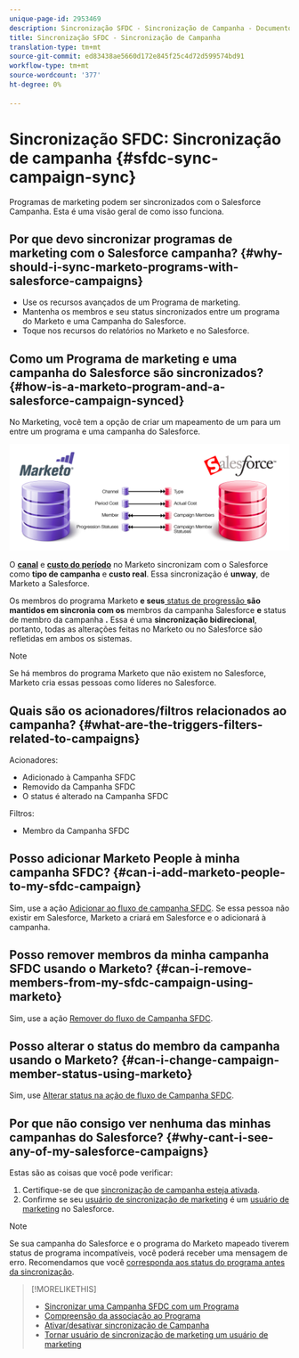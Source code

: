 ```yaml
---
unique-page-id: 2953469
description: Sincronização SFDC - Sincronização de Campanha - Documentos do Marketing - Documentação do produto
title: Sincronização SFDC - Sincronização de Campanha
translation-type: tm+mt
source-git-commit: ed83438ae5660d172e845f25c4d72d599574bd91
workflow-type: tm+mt
source-wordcount: '377'
ht-degree: 0%

---
```



# Sincronização SFDC: Sincronização de campanha {#sfdc-sync-campaign-sync}

Programas de marketing podem ser sincronizados com o Salesforce Campanha. Esta é uma visão geral de como isso funciona.

## Por que devo sincronizar programas de marketing com o Salesforce campanha? {#why-should-i-sync-marketo-programs-with-salesforce-campaigns}

* Use os recursos avançados de um Programa de marketing.
* Mantenha os membros e seu status sincronizados entre um programa do Marketo e uma Campanha do Salesforce.
* Toque nos recursos do relatórios no Marketo e no Salesforce.

## Como um Programa de marketing e uma campanha do Salesforce são sincronizados? {#how-is-a-marketo-program-and-a-salesforce-campaign-synced}

No Marketing, você tem a opção de criar um mapeamento de um para um entre um programa e uma campanha do Salesforce.

![](assets/image2015-7-8-9-3a43-3a8.png)

O **[canal](/help/marketo/product-docs/administration/tags/create-a-program-channel.md)** e **[custo do período](/help/marketo/product-docs/core-marketo-concepts/programs/working-with-programs/understanding-period-costs.md)** no Marketo sincronizam com o Salesforce como **tipo de campanha** e **custo real**. Essa sincronização é **unway**, de Marketo a Salesforce.

Os membros do programa Marketo **e seus**[ status de progressão ](/help/marketo/product-docs/core-marketo-concepts/programs/creating-programs/understanding-program-membership.md)**são mantidos em sincronia com os** membros da campanha Salesforce **e** status de membro da campanha **.** Essa é uma **sincronização bidirecional**, portanto, todas as alterações feitas no Marketo ou no Salesforce são refletidas em ambos os sistemas.

>[!NOTE]
>
>Se há membros do programa Marketo que não existem no Salesforce, Marketo cria essas pessoas como líderes no Salesforce.

## Quais são os acionadores/filtros relacionados ao campanha? {#what-are-the-triggers-filters-related-to-campaigns}

Acionadores:

* Adicionado à Campanha SFDC
* Removido da Campanha SFDC
* O status é alterado na Campanha SFDC

Filtros:

* Membro da Campanha SFDC

## Posso adicionar Marketo People à minha campanha SFDC? {#can-i-add-marketo-people-to-my-sfdc-campaign}

Sim, use a ação [Adicionar ao fluxo de campanha SFDC](/help/marketo/product-docs/core-marketo-concepts/smart-campaigns/salesforce-flow-actions/add-to-sfdc-campaign.md). Se essa pessoa não existir em Salesforce, Marketo a criará em Salesforce e o adicionará à campanha.

## Posso remover membros da minha campanha SFDC usando o Marketo? {#can-i-remove-members-from-my-sfdc-campaign-using-marketo}

Sim, use a ação [Remover do fluxo de Campanha SFDC](/help/marketo/product-docs/core-marketo-concepts/smart-campaigns/salesforce-flow-actions/remove-from-sfdc-campaign.md).

## Posso alterar o status do membro da campanha usando o Marketo? {#can-i-change-campaign-member-status-using-marketo}

Sim, use [Alterar status na ação de fluxo de Campanha SFDC](/help/marketo/product-docs/core-marketo-concepts/smart-campaigns/salesforce-flow-actions/change-status-in-sfdc-campaign.md).

## Por que não consigo ver nenhuma das minhas campanhas do Salesforce? {#why-cant-i-see-any-of-my-salesforce-campaigns}

Estas são as coisas que você pode verificar:

1. Certifique-se de que [sincronização de campanha esteja ativada](/help/marketo/product-docs/crm-sync/salesforce-sync/setup/optional-steps/enable-disable-campaign-sync.md).
1. Confirme se seu [usuário de sincronização de marketing](/help/marketo/product-docs/crm-sync/salesforce-sync/setup/enterprise-unlimited-edition/step-2-of-3-create-a-salesforce-user-for-marketo-enterprise-unlimited.md) é um [usuário de marketing](/help/marketo/product-docs/crm-sync/salesforce-sync/setup/optional-steps/enable-disable-campaign-sync/make-marketo-sync-user-a-marketing-user.md) no Salesforce.

>[!NOTE]
>
>Se sua campanha do Salesforce e o programa do Marketo mapeado tiverem status de programa incompatíveis, você poderá receber uma mensagem de erro. Recomendamos que você [corresponda aos status do programa antes da sincronização](/help/marketo/product-docs/crm-sync/salesforce-sync/sfdc-sync-details/sfdc-errors/how-to-match-program-statuses-and-salesforce-campaign-statuses-prior-to-sync.md).

>[!MORELIKETHIS]
>
>* [Sincronizar uma Campanha SFDC com um Programa](/help/marketo/product-docs/core-marketo-concepts/programs/working-with-programs/sync-an-sfdc-campaign-with-a-program.md)
>* [Compreensão da associação ao Programa](/help/marketo/product-docs/core-marketo-concepts/programs/creating-programs/understanding-program-membership.md)
>* [Ativar/desativar sincronização de Campanha](/help/marketo/product-docs/crm-sync/salesforce-sync/setup/optional-steps/enable-disable-campaign-sync.md)
>* [Tornar usuário de sincronização de marketing um usuário de marketing](/help/marketo/product-docs/crm-sync/salesforce-sync/setup/optional-steps/enable-disable-campaign-sync/make-marketo-sync-user-a-marketing-user.md)

